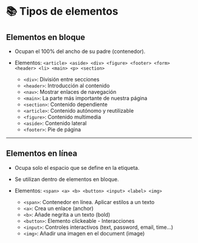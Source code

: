 # 📚 Tipos de elementos 

## Elementos en bloque

- Ocupan el 100% del ancho de su padre (contenedor).
- Elementos: `<article> <aside> <div> <figure> <footer> <form> <header> <li> <main> <p> <section>`

    - `<div>`: División entre secciones
    - `<header>`: Introducción al contenido
    - `<nav>`: Mostrar enlaces de navegación
    - `<main>`: La parte más importante de nuestra página
    - `<section>`: Contenido dependiente
    - `<article>`: Contenido autónomo y reutilizable
    - `<figure>`: Contenido multimedia
    - `<aside>`: Contenido lateral
    - `<footer>`: Pie de página

---

## Elementos en línea

- Ocupa solo el espacio que se define en la etiqueta.
- Se utilizan dentro de elementos en bloque.
- Elementos: `<span> <a> <b> <button> <input> <label> <img>`

    - `<span>`: Contenedor en línea. Aplicar estilos a un texto
    - `<a>`: Crea un enlace (anchor)
    - `<b>`: Añade negrita a un texto (bold)
    - `<button>`: Elemento clickeable - Interacciones
    - `<input>`: Controles interactivos (text, password, email, time...)
    - `<img>`: Añadir una imagen en el document (image)